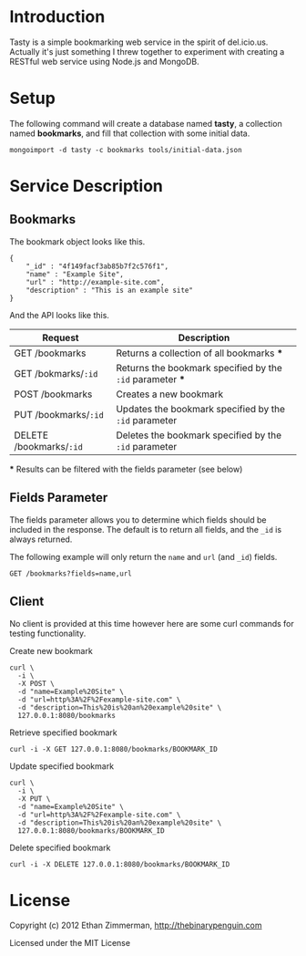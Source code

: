 # Introduction

Tasty is a simple bookmarking web service in the spirit of del.icio.us. Actually it's just something I threw together to experiment with creating a RESTful web service using Node.js and MongoDB.

# Setup

The following command will create a database named **tasty**, a collection named **bookmarks**, and fill that collection with some initial data.

`mongoimport -d tasty -c bookmarks tools/initial-data.json`

# Service Description

## Bookmarks ##

The bookmark object looks like this.

```
{  
    "_id" : "4f149facf3ab85b7f2c576f1",  
    "name" : "Example Site",  
    "url" : "http://example-site.com",  
    "description" : "This is an example site"  
}
```

And the API looks like this.

| **Request**             | **Description**                                             |
| ----------------------- | ----------------------------------------------------------- |
| GET /bookmarks          | Returns a collection of all bookmarks __*__                 |
| GET /bokmarks/`:id`     | Returns the bookmark specified by the `:id` parameter __*__ |
| POST /bookmarks         | Creates a new bookmark                                      |
| PUT /bookmarks/`:id`    | Updates the bookmark specified by the `:id` parameter       |
| DELETE /bookmarks/`:id` | Deletes the bookmark specified by the `:id` parameter       |

__*__ Results can be filtered with the fields parameter (see below)

## Fields Parameter

The fields parameter allows you to determine which fields should be included in the response. The default is to return all fields, and the `_id` is always returned.

The following example will only return the `name` and `url` (and `_id`) fields.

`GET /bookmarks?fields=name,url`


## Client

No client is provided at this time however here are some curl commands for testing functionality.

Create new bookmark

```
curl \
  -i \
  -X POST \
  -d "name=Example%20Site" \
  -d "url=http%3A%2F%2Fexample-site.com" \
  -d "description=This%20is%20an%20example%20site" \
  127.0.0.1:8080/bookmarks
```

Retrieve specified bookmark

```
curl -i -X GET 127.0.0.1:8080/bookmarks/BOOKMARK_ID
```

Update specified bookmark

```
curl \
  -i \
  -X PUT \
  -d "name=Example%20Site" \
  -d "url=http%3A%2F%2Fexample-site.com" \
  -d "description=This%20is%20an%20example%20site" \
  127.0.0.1:8080/bookmarks/BOOKMARK_ID
```

Delete specified bookmark

```
curl -i -X DELETE 127.0.0.1:8080/bookmarks/BOOKMARK_ID
```

# License

Copyright (c) 2012 Ethan Zimmerman, http://thebinarypenguin.com

Licensed under the MIT License
